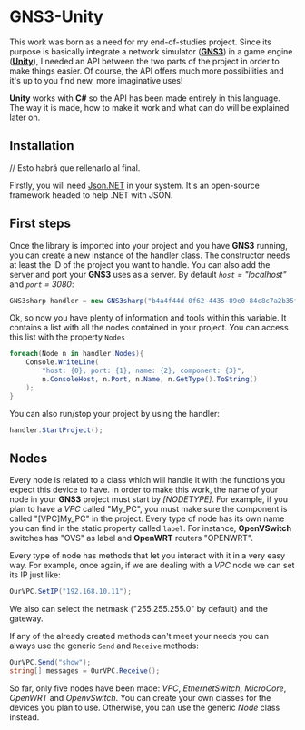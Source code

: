 # GNS3-Unity #
This work was born as a need for my end-of-studies project. Since its purpose is basically integrate a network simulator ([**GNS3**](https://www.gns3.com/)) in a game engine ([**Unity**](https://unity3d.com)), I needed an API between the two parts of the project in order to make things easier. Of course, the API offers much more possibilities and it's up to you find new, more imaginative uses!

**Unity** works with **C#** so the API has been made entirely in this language. The way it is made, how to make it work and what can do will be explained later on.

## Installation ##
// Esto habrá que rellenarlo al final.

Firstly, you will need [Json.NET](https://www.newtonsoft.com/json) in your system. It's an open-source framework headed to help .NET with JSON.

## First steps ##
Once the library is imported into your project and you have **GNS3** running, you can create a new instance of the handler class. The constructor needs at least the ID of the project you want to handle. You can also add the server and port your **GNS3** uses as a server. By default *``host`` = "localhost"* and *``port`` = 3080*:

```csharp
GNS3sharp handler = new GNS3sharp("b4a4f44d-0f62-4435-89e0-84c8c7a2b35f", "localhost", 3080);
```

Ok, so now you have plenty of information and tools within this variable. It contains a list with all the nodes contained in your project. You can access this list with the property ``Nodes``

```csharp
foreach(Node n in handler.Nodes){
	Console.WriteLine(
		"host: {0}, port: {1}, name: {2}, component: {3}",
		n.ConsoleHost, n.Port, n.Name, n.GetType().ToString()
	);
}
```

You can also run/stop your project by using the handler:

```csharp
handler.StartProject();
```

## Nodes ##
Every node is related to a class which will handle it with the functions you expect this device to have. In order to make this work, the name of your node in your **GNS3** project must start by *[NODETYPE]*. For example, if you plan to have a *VPC* called "My_PC", you must make sure the component is called "[VPC]My_PC" in the project. Every type of node has its own name you can find in the static property called ``label``. For instance, **OpenVSwitch** switches has "OVS" as label and **OpenWRT** routers "OPENWRT".

Every type of node has methods that let you interact with it in a very easy way. For example, once again, if we are dealing with a *VPC* node we can set its IP just like:

```csharp
OurVPC.SetIP("192.168.10.11");
```

We also can select the netmask ("255.255.255.0" by default) and the gateway.

If any of the already created methods can't meet your needs you can always use the generic ``Send`` and ``Receive`` methods:

```csharp
OurVPC.Send("show");
string[] messages = OurVPC.Receive();
```

So far, only five nodes have been made: *VPC*, *EthernetSwitch*, *MicroCore*, *OpenWRT* and *OpenvSwitch*. You can create your own classes for the devices you plan to use. Otherwise, you can use the generic *Node* class instead.
